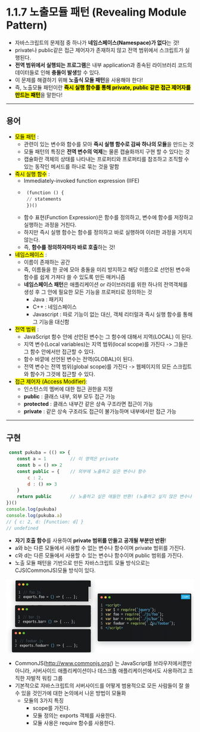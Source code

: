 # 1.1.7 노출모듈 패턴 (Revealing Module Pattern)

- 자바스크립트의 문제점 중 하나가 **네임스페이스(Namespace)가 없다**는 것!
- private나 public같은 접근 제어자가 존재하지 않고 전역 범위에서 스크립트가 실행된다.
- **전역 범위에서 실행되는 프로그램**은 내부 application과 종속된 라이브러리 코드의 데이터들로 인해 **충돌이 발생**할 수 있다.
- 이 문제를 해결하기 위해 **노출식 모듈 패턴**을 사용해야 한다!
- 즉, 노출모듈 패턴이란 <mark>**즉시 실행 함수를 통해 private, public 같은 접근 제어자를 만드는 패턴**</mark>을 말한다!
---
## 용어

- <mark>모듈 패턴</mark> :
  - 관련이 있는 변수와 함수를 모아 **즉시 실행 함수로 감싸 하나의 모듈**을 만드는 것
  - 모듈 패턴의 특징은 **전역 변수의 억제**는 물론 캡슐화까지 구현 할 수 있다는 것
  - 캡슐화란 객체의 상태를 나타내는 프로퍼티와 프로퍼티를 참조하고 조직할 수 있는 동작인 메서드를 하나로 묶는 것을 말함
-  <mark>즉시 실행 함수</mark> :
   - Immediately-invoked function expression (IIFE)
   - ```python
      (function () {
      // statements
      })()
     ```  
   - 함수 표현(Function Expression)은 함수를 정의하고, 변수에 함수를 저장하고 실행하는 과정을 거친다.
   - 하지만 즉시 실행 함수는 함수를 정의하고 바로 실행하여 이러한 과정을 거치지 않는다.
   - 즉, **함수를 정의하자마자 바로 호출**하는 것!
-  <mark>네임스페이스</mark> :
   -  이름이 존재하는 공간
   -  즉, 이름들을 한 곳에 모아 충돌을 미리 방지하고 해당 이름으로 선언된 변수와 함수를 쉽게 가져다 쓸 수 있도록 만든 매커니즘
   -  **네임스페이스 패턴**은 애플리케이션 or 라이브러리를 위한 하나의 전역객체를 생성 후 그 안에 필요한 모든 기능을 프로퍼티로 정의하는 것
      -  Java : 패키지
      -  C++ : 네임스페이스
      -  Javascript : 따로 기능이 없는 대신, 객체 리터럴과 즉시 실행 함수를 통해 그 기능을 대신함 
-  <mark>전역 범위</mark> :
   -  JavaScript 함수 안에 선언된 변수는 그 함수에 대해서 지역(LOCAL) 이 된다.
   - 지역 변수(Local variables)는 지역 범위(local scope)를 가진다 -> 그들은 그 함수 안에서만 접근할 수 있다. 
   - 함수 바깥에 선언된 변수는 전역(GLOBAL)이 된다. 
   - 전역 변수는 전역 범위(global scope)를 가진다 -> 웹페이지의 모든 스크립트와 함수가 그것에 접근할 수 있다.
-  <mark>접근 제어자 (Access Modifier)</mark>:
   -  인스턴스의 멤버에 대한 접근 권한을 지정
    - **public** : 클래스 내부, 외부 모두 접근 가능
    - **protected** : 클래스 내부간 같은 상속 구조라면 접근이 가능
    - **private** : 같은 상속 구조라도 접근이 불가능하며 내부에서만 접근 가능
---
## 구현
```javascript
 const pukuba = (() => {
    const a = 1         // 이 영역은 private
    const b = () => 2
    const public = {    // 외부에 노출하고 싶은 변수나 함수
        c : 2, 
        d : () => 3
    }
    return public       // 노출하고 싶은 애들만 반환! (노출하고 싶지 않은 변수나 함수는 반환 객체에 추가 x) 
})() 
console.log(pukuba)
console.log(pukuba.a)
// { c: 2, d: [Function: d] }
// undefined
 ```
 - **자기 호출 함수**를 사용하여 **private 범위를 만들고** **공개될 부분만 반환**!
 - a와 b는 다른 모듈에서 사용할 수 없는 변수나 함수이며 private 범위를 가진다.
 - c와 d는 다른 모듈에서 사용할 수 있는 변수나 함수이며 public 범위를 가진다.
- 노출 모듈 패턴을 기반으로 만든 자바스크립트 모듈 방식으로는 CJS(CommonJS)모듈 방식이 있다.

![Alt text](../../img/common_JS.png)


  - CommonJS(http://www.commonjs.org/) 는 JavaScript를 브라우저에서뿐만 아니라, 서버사이드 애플리케이션이나 데스크톱 애플리케이션에서도 사용하려고 조직한 자발적 워킹 그룹
  - 기본적으로 자바스크립트의 서버사이드를 어떻게 범용적으로 모든 사람들이 잘 쓸 수 있을 것인가에 대한 논의에서 나온 방법이 모듈화
    - 모듈의 3가지 특징
      - scope를 가진다.
      - 모듈 정의는 exports 객체를 사용한다.
      - 모듈 사용은 require 함수를 사용한다.



